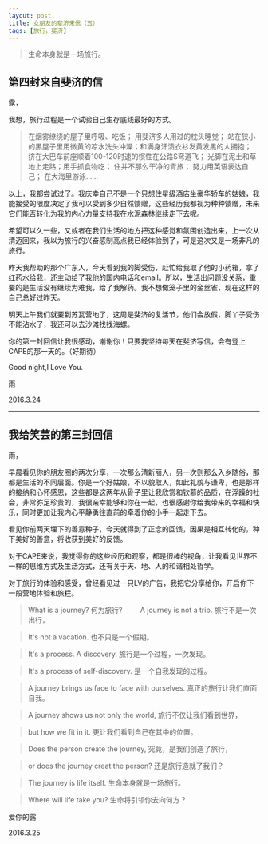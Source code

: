 ```yaml
---
layout: post
title: 女朋友的斐济来信（五）
tags: [旅行，斐济]
---
```


>生命本身就是一场旅行。


## 第四封来自斐济的信

露，

我想，旅行过程是一个试验自己生存底线最好的方式。

>在烟雾缭绕的屋子里呼吸、吃饭；
>用斐济多人用过的枕头睡觉；
>站在狭小的黑屋子里用微黄的凉水洗头冲澡；和满身汗渍衣衫发黄发黑的人拥抱；
>挤在大巴车前座顺着100-120时速的惯性在公路S弯道飞；
>光脚在泥土和草地上走路；用手抓食物吃；
>住并不那么干净的青旅；
>努力用英语表达自己；
>在大海里游泳......

以上，我都尝试过了。我庆幸自己不是一个只想住星级酒店坐豪华轿车的姑娘，我能接受的限度决定了我可以受到多少自然馈赠，这些经历我都视为种种馈赠，未来它们能否转化为我的内心力量支持我在水泥森林继续走下去呢。

希望可以久一些，又或者在我们生活的地方把这种感觉和氛围创造出来，上一次从清迈回来，我以为旅行的兴奋感制高点我已经体验到了，可是这次又是一场非凡的旅行。

昨天我帮助的那个广东人，今天看到我的脚受伤，赶忙给我取了他的小药箱，拿了红药水给我，还主动给了我他的国内电话和email。所以，生活出问题没关系，重要的是生活没有继续为难我，给了我解药。我不想做笼子里的金丝雀，现在这样的自己总好过昨天。

明天上午我们就要到苏瓦营地了，这周是斐济的复活节，他们会放假，脚丫子受伤不能沾水了，我还可以去沙滩找找海螺。

你的第一封回信让我很感动，谢谢你！只要我坚持每天在斐济写信，会有登上CAPE的那一天的。（好期待）

Good night,I Love You.

雨

2016.3.24

-------

## 我给笑芸的第三封回信

雨，

早晨看见你的朋友圈的两次分享，一次那么清新丽人，另一次则那么入乡随俗，那都是生活的不同层面。你是一个好姑娘，不以貌取人，如此礼貌与谦卑，也是那样的接纳和心怀感恩，这些都是这两年从骨子里让我欣赏和钦慕的品质，在浮躁的社会，非常弥足珍贵的，我很亲幸能够和你在一起，也很感谢你给我带来的幸福和快乐，同时更加让我内心平静勇往直前的牵着你的小手一起走下去。

看见你前两天埋下的善意种子，今天就得到了正念的回馈，因果是相互转化的，种下美好的善意，将收获到美好的反馈。

对于CAPE来说，我觉得你的这些经历和观察，都是很棒的视角，让我看见世界不一样的思维方式及生活方式，还有关于天、地、人的和谐相处哲学。

对于旅行的体验和感受，曾经看见过一只LV的广告，我把它分享给你，开启你下一段营地体验和旅程。

>What is a journey?
>何为旅行?
　　
>A journey is not a trip.
>旅行不是一次出行，

>It's not a vacation.
>也不只是一个假期。

>It's a process. A discovery.
>旅行是一个过程，一次发现。

>It's a process of self-discovery.
>是一个自我发现的过程。

>A journey brings us face to face with ourselves.
>真正的旅行让我们直面自我。

>A journey shows us not only the world,
>旅行不仅让我们看到世界，

>but how we fit in it.
>更让我们看到自己在其中的位置。

>Does the person create the journey,
>究竟，是我们创造了旅行，

>or does the journey creat the person?
>还是旅行造就了我们？　

>The journey is life itself.
>生命本身就是一场旅行。

>Where will life take you?
>生命将引领你去向何方？


爱你的露

2016.3.25

